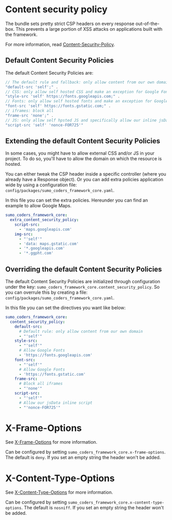# Content security policy

The bundle sets pretty strict CSP headers on every response out-of-the-box. This prevents a large portion of XSS attacks
on applications built with the framework.

For more information,
read [Content-Security-Policy](https://developer.mozilla.org/en-US/docs/Web/HTTP/Headers/Content-Security-Policy).

## Default Content Security Policies

The default Content Security Policies are:

```php
// The default rule and fallback: only allow content from our own domain
"default-src 'self';" .
// CSS: only allow self hosted CSS and make an exception for Google Fonts
"style-src 'self' https://fonts.googleapis.com;" .
// Fonts: only allow self hosted fonts and make an exception for Google Fonts
"font-src 'self' https://fonts.gstatic.com;" . 
// iframes: block all
"frame-src 'none';" . 
// JS: only allow self hpsted JS and specifically allow our inline jsData script with a nonce
"script-src 'self' 'nonce-FOR725'"
```

## Extending the default Content Security Policies

In some cases, you might have to allow external CSS and/or JS in your project. To do so, you'll have to allow the domain
on which the resource is hosted.

You can either tweak the CSP header inside a specific controller (where you already have a Response object). Or you can
add extra policies application wide by using a configuration file: `config/packages/sumo_coders_framework_core.yaml`.

In this file you can set the extra policies. Hereunder you can find an example to allow Google Maps.

```yaml
sumo_coders_framework_core:
  extra_content_security_policy:
    script-src:
      - 'maps.googleapis.com'
    img-src:
      - "'self'"
      - 'data: maps.gstatic.com'
      - '*.googleapis.com'
      - '*.ggpht.com'

```

## Overriding the default Content Security Policies

The default Content Security Policies are initialized through configuration under the
key: `sumo_coders_framework_core.content_security_policy`. So you can overrule this by creating a
file: `config/packages/sumo_coders_framework_core.yaml`.

In this file you can set the directives you want like below:

```yaml
sumo_coders_framework_core:
  content_security_policy:
    default-src:
      # Default rule: only allow content from our own domain
      - "'self'"
    style-src:
      - "'self'"
      # Allow Google Fonts
      - 'https://fonts.googleapis.com'
    font-src:
      - "'self'"
      # Allow Google Fonts
      - 'https://fonts.gstatic.com'
    frame-src:
      # Block all iframes
      - "'none'"
    script-src:
      - "'self'"
      # Allow our jsData inline script
      - "'nonce-FOR725'"

```

# X-Frame-Options

See [X-Frame-Options](https://developer.mozilla.org/en-US/docs/Web/HTTP/Headers/X-Frame-Options) for more information.

Can be configured by setting `sumo_coders_framework_core.x-frame-options`. The default is `deny`. If you set an empty
string the header won't be added.

# X-Content-Type-Options

See [X-Content-Type-Options](https://developer.mozilla.org/en-US/docs/Web/HTTP/Headers/X-Content-Type-Options) for more
information.

Can be configured by setting `sumo_coders_framework_core.x-content-type-options`. The default is `nosniff`. If you set
an empty string the header won't be added.
